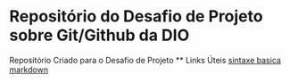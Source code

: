 # Repositório do Desafio de Projeto sobre Git/Github da DIO
Repositório Criado para o Desafio de Projeto
** Links Úteis
[sintaxe basica markdown](https://markdownguide.org/basic-syntax/)

